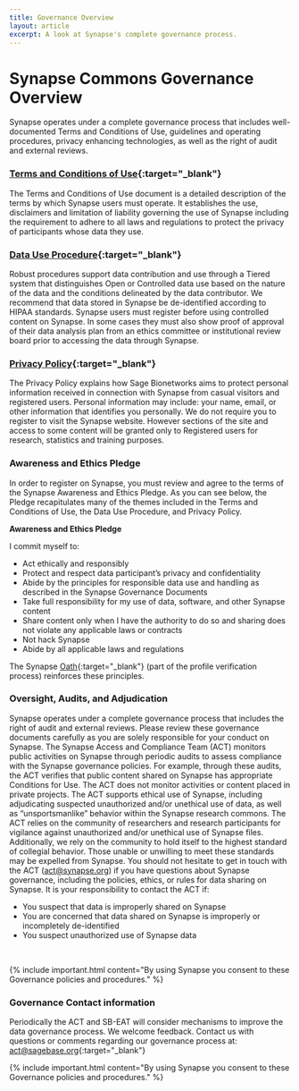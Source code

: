 ```yaml
---
title: Governance Overview
layout: article
excerpt: A look at Synapse's complete governance process.
---
```


# Synapse Commons Governance Overview

Synapse operates under a complete governance process that includes well-documented Terms and Conditions of Use, 
guidelines and operating procedures, privacy enhancing technologies, as well as the right of audit and external reviews.

### [Terms and Conditions of Use](https://s3.amazonaws.com/static.synapse.org/governance/SageBionetworksSynapseTermsandConditionsofUse.pdf?v=4){:target="_blank"}

The Terms and Conditions of Use document is a detailed description of the terms by which Synapse users must operate. 
It establishes the use, disclaimers and limitation of liability governing the use of Synapse including the requirement to adhere 
to all laws and regulations to protect the privacy of participants whose data they use.

### [Data Use Procedure](https://s3.amazonaws.com/static.synapse.org/governance/SynapseCommonsDataUseProcedure.pdf?v=4){:target="_blank"}

Robust procedures support data contribution and use through a Tiered system that distinguishes Open or Controlled data use based 
on the nature of the data and the conditions delineated by the data contributor. We recommend that data stored in Synapse be 
de-identified according to HIPAA standards. Synapse users must register before using controlled content on Synapse. 
In some cases they must also show proof of approval of their data analysis plan from an ethics committee or institutional 
review board prior to accessing the data through Synapse.

### [Privacy Policy](https://s3.amazonaws.com/static.synapse.org/governance/SynapsePrivacyPolicy.pdf?v=4){:target="_blank"}

The Privacy Policy explains how Sage Bionetworks aims to protect personal information received in connection with Synapse 
from casual visitors and registered users. Personal information may include: your name, email, or other information that 
identifies you personally. We do not require you to register to visit the Synapse website. However sections of the site and 
access to some content will be granted only to Registered users for research, statistics and training purposes.

### Awareness and Ethics Pledge

In order to register on Synapse, you must review and agree to the terms of the Synapse Awareness and Ethics Pledge. 
As you can see below, the Pledge recapitulates many of the themes included in the Terms and Conditions of Use, the 
Data Use Procedure, and Privacy Policy.

**Awareness and Ethics Pledge**

I commit myself to:

-	Act ethically and responsibly
-	Protect and respect data participant’s privacy and confidentiality
-	Abide by the principles for responsible data use and handling as described in the Synapse Governance Documents
-	Take full responsibility for my use of data, software, and other Synapse content
-	Share content only when I have the authority to do so and sharing does not violate any applicable laws or contracts
-	Not hack Synapse
-	Abide by all applicable laws and regulations


The Synapse [Oath](https://www.synapse.org/#!Synapse:syn3722562/wiki/390754){:target="_blank"} (part of the profile verification process) reinforces these principles.

### Oversight, Audits, and Adjudication

Synapse operates under a complete governance process that includes the right of audit and external reviews. Please review these governance documents carefully as you are solely responsible for your conduct on Synapse.
The Synapse Access and Compliance Team (ACT) monitors public activities on Synapse through periodic audits to assess compliance with the Synapse governance policies. For example, through these audits, the ACT verifies that public content shared on Synapse has appropriate Conditions for Use. The ACT does not monitor activities or content placed in private projects.
The ACT supports ethical use of Synapse, including adjudicating suspected unauthorized and/or unethical use of data, as well as “unsportsmanlike” behavior within the Synapse research commons. The ACT relies on the community of researchers and research participants for vigilance against unauthorized and/or unethical use of Synapse files. Additionally, we rely on the community to hold itself to the highest standard of collegial behavior. Those unable or unwilling to meet these standards may be expelled from Synapse.
You should not hesitate to get in touch with the ACT (act@synapse.org) if you have questions about Synapse governance, including the policies, ethics, or rules for data sharing on Synapse. It is your responsibility to contact the ACT if: 

-	You suspect that data is improperly shared on Synapse
-	You are concerned that data shared on Synapse is improperly or incompletely de-identified
-	You suspect unauthorized use of Synapse data

<br>

{% include important.html content="By using Synapse you consent to these Governance policies and procedures." %}
<br>

### Governance Contact information

Periodically the ACT and SB-EAT will consider mechanisms to improve the data governance process. 
We welcome feedback. Contact us with questions or comments regarding our governance process at: [act@sagebase.org](mailto:act@sagebase.org){:target="_blank"}

{% include important.html content="By using Synapse you consent to these Governance policies and procedures." %}


